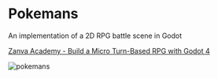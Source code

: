 # Pokemans

An implementation of a 2D RPG battle scene in Godot

[Zanva Academy - Build a Micro Turn-Based RPG with Godot 4](https://academy.zenva.com/course/build-a-turn-based-rpg-battle-system-with-godot-4/)

![pokemans](https://github.com/Teeohbee/Pokemans/assets/12451318/566129e0-916d-4bf8-a764-b099a7cd13a1)


